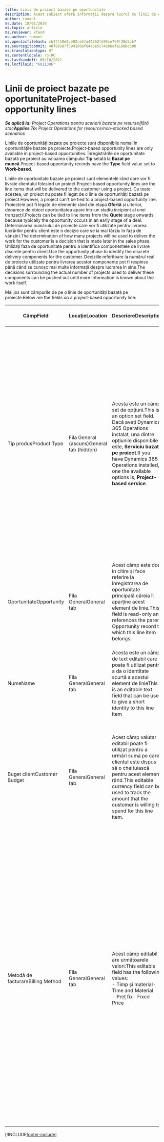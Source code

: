 ```yaml
---
title: Linii de proiect bazate pe oportunitate
description: Acest subiect oferă informații despre lucrul cu linii de oportunitate pe bază de proiect.
author: rumant
ms.date: 10/01/2020
ms.topic: article
ms.reviewer: kfend
ms.author: rumant
ms.openlocfilehash: cb44f10e2ce02ce57a44252fd99ce769f20d5cb7
ms.sourcegitcommit: 40f68387f594180af64a5e5c748b6efa188bd300
ms.translationtype: HT
ms.contentlocale: ro-RO
ms.lasthandoff: 05/10/2021
ms.locfileid: "6011386"
---
```

# <a name="project-based-opportunity-lines"></a><span data-ttu-id="4cec3-103">Linii de proiect bazate pe oportunitate</span><span class="sxs-lookup"><span data-stu-id="4cec3-103">Project-based opportunity lines</span></span>

<span data-ttu-id="4cec3-104">_**Se aplică la:** Project Operations pentru scenarii bazate pe resurse/fără stoc_</span><span class="sxs-lookup"><span data-stu-id="4cec3-104">_**Applies To:** Project Operations for resource/non-stocked based scenarios_</span></span>


<span data-ttu-id="4cec3-105">Liniile de oportunități bazate pe proiecte sunt disponibile numai în oportunitățile bazate pe proiecte.</span><span class="sxs-lookup"><span data-stu-id="4cec3-105">Project-based opportunity lines are only available in project-based opportunities.</span></span> <span data-ttu-id="4cec3-106">Înregistrările de oportunitate bazată pe proiect au valoarea câmpului **Tip** setată la **Bazat pe muncă**.</span><span class="sxs-lookup"><span data-stu-id="4cec3-106">Project-based opportunity records have the **Type** field value set to **Work-based**.</span></span>

<span data-ttu-id="4cec3-107">Liniile de oportunitate bazate pe proiect sunt elementele rând care vor fi livrate clientului folosind un proiect.</span><span class="sxs-lookup"><span data-stu-id="4cec3-107">Project-based opportunity lines are the line items that will be delivered to the customer using a project.</span></span> <span data-ttu-id="4cec3-108">Cu toate acestea, un proiect nu poate fi legat de o linie de oportunități bazată pe proiect.</span><span class="sxs-lookup"><span data-stu-id="4cec3-108">However, a project can't be tied to a project-based opportunity line.</span></span> <span data-ttu-id="4cec3-109">Proiectele pot fi legate de elemente rând din etapa **Ofertă** și ulterior, deoarece de obicei oportunitatea apare într-un stadiu incipient al unei tranzacții.</span><span class="sxs-lookup"><span data-stu-id="4cec3-109">Projects can be tied to line items from the **Quote** stage onwards because typically the opportunity occurs in an early stage of a deal.</span></span> <span data-ttu-id="4cec3-110">Determinarea numărului de proiecte care vor fi utilizate pentru livrarea lucrărilor pentru client este o decizie care se ia mai târziu în faza de vânzări.</span><span class="sxs-lookup"><span data-stu-id="4cec3-110">The determination of how many projects will be used to deliver the work for the customer is a decision that is made later in the sales phase.</span></span> <span data-ttu-id="4cec3-111">Utilizați faza de oportunitate pentru a identifica componentele de livrare discrete pentru client.</span><span class="sxs-lookup"><span data-stu-id="4cec3-111">Use the opportunity phase to identify the discrete delivery components for the customer.</span></span> <span data-ttu-id="4cec3-112">Deciziile referitoare la numărul real de proiecte utilizate pentru livrarea acestor componente pot fi respinse până când se cunosc mai multe informații despre lucrarea în sine.</span><span class="sxs-lookup"><span data-stu-id="4cec3-112">The decisions surrounding the actual number of projects used to deliver these components can be pushed out until more information is known about the work itself.</span></span>

<span data-ttu-id="4cec3-113">Mai jos sunt câmpurile de pe o linie de oportunități bazată pe proiecte:</span><span class="sxs-lookup"><span data-stu-id="4cec3-113">Below are the fields on a project-based opportunity line:</span></span>

| <span data-ttu-id="4cec3-114">**Câmp**</span><span class="sxs-lookup"><span data-stu-id="4cec3-114">**Field**</span></span> | <span data-ttu-id="4cec3-115">**Locaţie**</span><span class="sxs-lookup"><span data-stu-id="4cec3-115">**Location**</span></span> | <span data-ttu-id="4cec3-116">**Descriere**</span><span class="sxs-lookup"><span data-stu-id="4cec3-116">**Description**</span></span> | <span data-ttu-id="4cec3-117">**Impactul din aval**</span><span class="sxs-lookup"><span data-stu-id="4cec3-117">**Downstream impact**</span></span> |
| --- | --- | --- | --- |
| <span data-ttu-id="4cec3-118">Tip produs</span><span class="sxs-lookup"><span data-stu-id="4cec3-118">Product Type</span></span> | <span data-ttu-id="4cec3-119">Fila General (ascuns)</span><span class="sxs-lookup"><span data-stu-id="4cec3-119">General tab (hidden)</span></span> | <span data-ttu-id="4cec3-120">Acesta este un câmp set de opțiuni.</span><span class="sxs-lookup"><span data-stu-id="4cec3-120">This is an option set field.</span></span> <span data-ttu-id="4cec3-121">Dacă aveți Dynamics 365 Operations instalat, una dintre opțiunile disponibile este, **Serviciu bazat pe proiect**.</span><span class="sxs-lookup"><span data-stu-id="4cec3-121">If you have Dynamics 365 Operations installed, one the available options is, **Project-based service**.</span></span>  | <span data-ttu-id="4cec3-122">Valoarea acestui câmp este setată la **Serviciu bazat pe proiect** atunci când creați linia de oportunitate bazată pe proiect din grila de linii bazate pe proiect din oportunitate.</span><span class="sxs-lookup"><span data-stu-id="4cec3-122">The value of this field is set to **Project-based service** when you create the project-based opportunity line from the project-based lines grid on the Opportunity.</span></span> <br> <span data-ttu-id="4cec3-123">Dacă modificați sau înlocuiți această valoare, funcționalitatea proiectului nu va fi activată pentru elementele rând bazate pe proiect.</span><span class="sxs-lookup"><span data-stu-id="4cec3-123">If you change or override this value, the project functionality won't be enabled on your project-based line items.</span></span> |
| <span data-ttu-id="4cec3-124">Oportunitate</span><span class="sxs-lookup"><span data-stu-id="4cec3-124">Opportunity</span></span> | <span data-ttu-id="4cec3-125">Fila General</span><span class="sxs-lookup"><span data-stu-id="4cec3-125">General tab</span></span> | <span data-ttu-id="4cec3-126">Acest câmp este doar în citire și face referire la înregistrarea de oportunitate principală căreia îi aparține acest element de linie.</span><span class="sxs-lookup"><span data-stu-id="4cec3-126">This field is read-only and references the parent Opportunity record to which this line item belongs.</span></span> | <span data-ttu-id="4cec3-127">Nu există niciun impact din aval al acestui domeniu.</span><span class="sxs-lookup"><span data-stu-id="4cec3-127">There is no downstream impact of this field.</span></span> |
| <span data-ttu-id="4cec3-128">Nume</span><span class="sxs-lookup"><span data-stu-id="4cec3-128">Name</span></span> | <span data-ttu-id="4cec3-129">Fila General</span><span class="sxs-lookup"><span data-stu-id="4cec3-129">General tab</span></span> | <span data-ttu-id="4cec3-130">Acesta este un câmp de text editabil care poate fi utilizat pentru a da o identitate scurtă a acestui element de linie</span><span class="sxs-lookup"><span data-stu-id="4cec3-130">This is an editable text field that can be used to give a short identity to this line item</span></span> | <span data-ttu-id="4cec3-131">Această valoare este reportată la linia de ofertă atunci când creați o ofertă din această oportunitate</span><span class="sxs-lookup"><span data-stu-id="4cec3-131">This value is carried over to the quote line when you create a quote from this opportunity</span></span> |
| <span data-ttu-id="4cec3-132">Buget client</span><span class="sxs-lookup"><span data-stu-id="4cec3-132">Customer Budget</span></span> | <span data-ttu-id="4cec3-133">Fila General</span><span class="sxs-lookup"><span data-stu-id="4cec3-133">General tab</span></span> | <span data-ttu-id="4cec3-134">Acest câmp valutar editabil poate fi utilizat pentru a urmări suma pe care clientul este dispus să o cheltuiască pentru acest element rând.</span><span class="sxs-lookup"><span data-stu-id="4cec3-134">This editable currency field can be used to track the amount that the customer is willing to spend for this line item.</span></span> | <span data-ttu-id="4cec3-135">Această valoare este reportată la câmpul corespondent pe linia de ofertă atunci când creați o ofertă din această oportunitate</span><span class="sxs-lookup"><span data-stu-id="4cec3-135">This value is carried over to the corresponding field on the quote line when you create a quote from this opportunity</span></span> |
| <span data-ttu-id="4cec3-136">Metodă de facturare</span><span class="sxs-lookup"><span data-stu-id="4cec3-136">Billing Method</span></span> | <span data-ttu-id="4cec3-137">Fila General</span><span class="sxs-lookup"><span data-stu-id="4cec3-137">General tab</span></span> | <span data-ttu-id="4cec3-138">Acest câmp editabil are următoarele valori:</span><span class="sxs-lookup"><span data-stu-id="4cec3-138">This editable field has the following values:</span></span></br><span data-ttu-id="4cec3-139">- Timp și material</span><span class="sxs-lookup"><span data-stu-id="4cec3-139">- Time and Material</span></span></br><span data-ttu-id="4cec3-140">- Preț fix</span><span class="sxs-lookup"><span data-stu-id="4cec3-140">- Fixed Price</span></span> | <span data-ttu-id="4cec3-141">Această valoare este reportată la câmpul corespondent pe linia de ofertă atunci când creați o ofertă din această oportunitate.</span><span class="sxs-lookup"><span data-stu-id="4cec3-141">This value is carried over to the corresponding field on the quote line when you create a quote from this opportunity.</span></span> <span data-ttu-id="4cec3-142">După crearea liniei de ofertă, câmpul este blocat și nu poate fi schimbat.</span><span class="sxs-lookup"><span data-stu-id="4cec3-142">After the quote line is created, the field is locked and can't be changed.</span></span> <span data-ttu-id="4cec3-143">Atribuiți această valoare câmpului cât mai exact posibil.</span><span class="sxs-lookup"><span data-stu-id="4cec3-143">Assign this field value as accurately as possible.</span></span> <span data-ttu-id="4cec3-144">Dacă trebuie să modificați valoarea acestui câmp pe linia de ofertă, ștergeți și recreați linia de ofertă.</span><span class="sxs-lookup"><span data-stu-id="4cec3-144">If you need to change the value of this field on the quote line, delete and re-create the quote line.</span></span> |


[!INCLUDE[footer-include](../includes/footer-banner.md)]